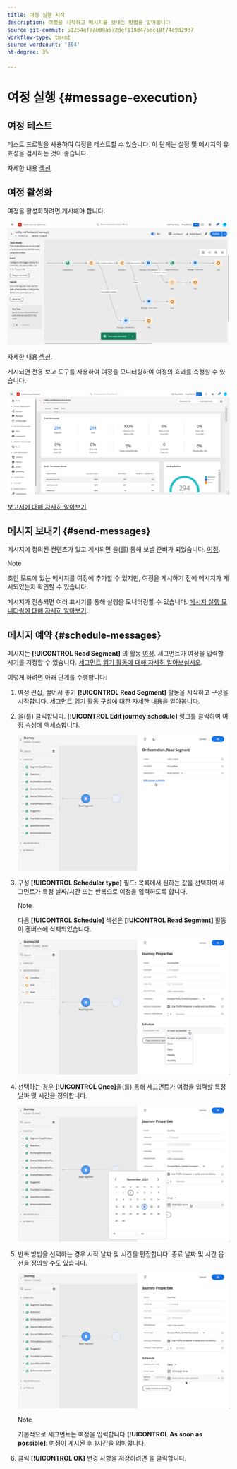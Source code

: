 ```yaml
---
title: 여정 실행 시작
description: 여정을 시작하고 메시지를 보내는 방법을 알아봅니다
source-git-commit: 51254efaab08a572def118d475dc18f74c9d29b7
workflow-type: tm+mt
source-wordcount: '304'
ht-degree: 3%

---
```



# 여정 실행 {#message-execution}

## 여정 테스트

테스트 프로필을 사용하여 여정을 테스트할 수 있습니다. 이 단계는 설정 및 메시지의 유효성을 검사하는 것이 좋습니다.

자세한 내용 [섹션](testing-the-journey.md).

## 여정 활성화

여정을 활성화하려면 게시해야 합니다.

![](../assets/jo-journeyuc2_32bis.png)

자세한 내용 [섹션](publishing-the-journey.md).


게시되면 전용 보고 도구를 사용하여 여정을 모니터링하여 여정의 효과를 측정할 수 있습니다.

![](../assets/jo-dynamic_report_journey_12.png)

[보고서에 대해 자세히 알아보기](../reports/live-report.md)

## 메시지 보내기 {#send-messages}

메시지에 정의된 컨텐츠가 있고 게시되면 을(를) 통해 보낼 준비가 되었습니다. [여정](journey.md).

>[!NOTE]
>
>초안 모드에 있는 메시지를 여정에 추가할 수 있지만, 여정을 게시하기 전에 메시지가 게시되었는지 확인할 수 있습니다.

메시지가 전송되면 여러 표시기를 통해 실행을 모니터링할 수 있습니다. [메시지 실행 모니터링에 대해 자세히 알아보기](../message-monitoring.md).

## 메시지 예약 {#schedule-messages}

메시지는 **[!UICONTROL Read Segment]** 의 활동 [여정](journey.md). 세그먼트가 여정을 입력할 시기를 지정할 수 있습니다. [세그먼트 읽기 활동에 대해 자세히 알아보십시오](read-segment.md).

이렇게 하려면 아래 단계를 수행합니다:

1. 여정 편집, 끌어서 놓기 **[!UICONTROL Read Segment]** 활동을 시작하고 구성을 시작합니다. [세그먼트 읽기 활동 구성에 대한 자세한 내용을 알아봅니다](read-segment.md#configuring-segment-trigger-activity).

1. 을(를) 클릭합니다. **[!UICONTROL Edit journey schedule]** 링크를 클릭하여 여정 속성에 액세스합니다.

   ![](../assets/message-read-segment-schedule.png)

1. 구성 **[!UICONTROL Scheduler type]** 필드: 목록에서 원하는 값을 선택하여 세그먼트가 특정 날짜/시간 또는 반복으로 여정을 입력하도록 합니다.

   >[!NOTE]
   >
   >다음 **[!UICONTROL Schedule]** 섹션은 **[!UICONTROL Read Segment]** 활동이 캔버스에 삭제되었습니다.

   ![](../assets/message-read-segment-scheduler.png)

1. 선택하는 경우 **[!UICONTROL Once]**&#x200B;을(를) 통해 세그먼트가 여정을 입력할 특정 날짜 및 시간을 정의합니다.

   ![](../assets/message-read-segment-scheduler-once.png)

1. 반복 방법을 선택하는 경우 시작 날짜 및 시간을 편집합니다. 종료 날짜 및 시간 옵션을 정의할 수도 있습니다.

   ![](../assets/message-read-segment-scheduler-daily.png)

   >[!NOTE]
   >
   >기본적으로 세그먼트는 여정을 입력합니다 **[!UICONTROL As soon as possible]**: 여정이 게시된 후 1시간을 의미합니다.

1. 클릭 **[!UICONTROL OK]** 변경 사항을 저장하려면 을 클릭합니다.

<!--Unitary messages that are triggered by an event within a journey cannot be scheduled.-->
